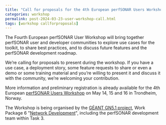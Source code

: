 ```yaml
---
title: "Call for proposals for the 4th European perfSONAR Users Workshop"
categories: workshop
permalink: post-2024-03-23-user-workshop-call.html
tags: [workshop callforproposals]
---
```


The Fourth European perfSONAR User Workshop will bring together perfSONAR
user and developer communities to explore use cases for the toolkit, to
share best practices, and to discuss future features and the perfSONAR
development roadmap.

We’re calling for proposals to present during the workshop. If you have
a use case, a deployment story, some feature requests to share or even
a demo or some training material and you’re willing to present it and
discuss it with the community, we’re welcoming your contribution.

More information and preliminary registration is already available
for the 4th European [perfSONAR Users
Workshop](https://events.geant.org/event/1626/)
on May 14, 15 and 16 in Trondheim, Norway.


The Workshop is being organised by the [GÉANT GN5.1 project](https://geant.org/gn5-1/),
Work Package 6 "[Network Development](https://wiki.geant.org/display/NETDEV/NETDEV+Home)",
including the perfSONAR development team within Task 3.
